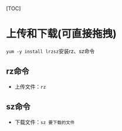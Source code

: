 [TOC]

# 上传和下载(可直接拖拽)

`yum -y install lrzsz`安装rz、sz命令

## rz命令

- 上传文件：`rz`

## sz命令

- 下载文件：`sz 要下载的文件`